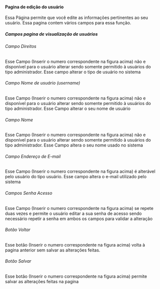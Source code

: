 #### Pagina de edição do usuário
Essa Página permite que você edite as informações pertinentes ao seu usuário. 
Essa pagina contem vários campos para essa função.

##### Campos pagina de visualização de usuários

######  Campo Direitos
Esse Campo (Inserir o numero correspondente na figura acima)  não e disponível para o usuário alterar sendo somente permitido à usuários  do tipo administrador.
Esse campo alterar o tipo de usuário no sistema
###### Campo Nome de usuário (username)
Esse Campo (Inserir o numero correspondente na figura acima) não e disponível para o usuário alterar sendo somente permitido à usuários  do tipo administrador.
Esse Campo alterar o seu nome de usuário

###### Campo Nome 
Esse Campo (Inserir o numero correspondente na figura acima)  não e disponível para o usuário alterar sendo somente permitido à usuários  do tipo administrador.
Esse Campo altera o seu nome usado no sistema

###### Campo Endereço de E-mail
Esse Campo (Inserir o numero correspondente na figura acima) é alterável pelo usuário do tipo usuário.
Esse campo altera o e-mail utilizado pelo sistema


###### Campos Senha Acesso
Esse Campo (Inserir o numero correspondente na figura acima)  se repete duas vezes e permite o usuário editar a sua senha de acesso sendo necessário repetir a senha em ambos os campos para validar a alteração

###### Botão Voltar
Esse botão  (Inserir o numero correspondente na figura acima) volta à pagina anterior sem salvar as alterações feitas.

###### Botão Salvar 
Esse botão (Inserir o numero correspondente na figura acima) permite salvar as alterações feitas na pagina